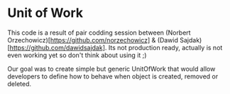 # Unit of Work

This code is a result of pair codding session between (Norbert Orzechowicz)[https://github.com/norzechowicz] & (Dawid Sajdak)[https://github.com/dawidsajdak].
Its not production ready, actually is not even working yet so don't think about using it ;)

Our goal was to create simple but generic UnitOfWork that would allow developers to define how to behave when
object is created, removed or deleted.


